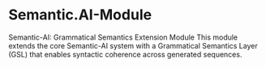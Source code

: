 # Semantic.AI-Module
 Semantic-AI: Grammatical Semantics Extension Module This module extends the core Semantic-AI system with a Grammatical Semantics Layer (GSL) that enables syntactic coherence across generated sequences.  
